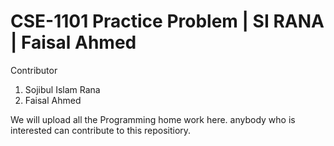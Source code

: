 # CSE-1101 Practice Problem | SI RANA | Faisal Ahmed



Contributor
1. Sojibul Islam Rana
2. Faisal Ahmed

We will upload all the Programming home work here.
anybody who is interested can contribute to this repositiory.
